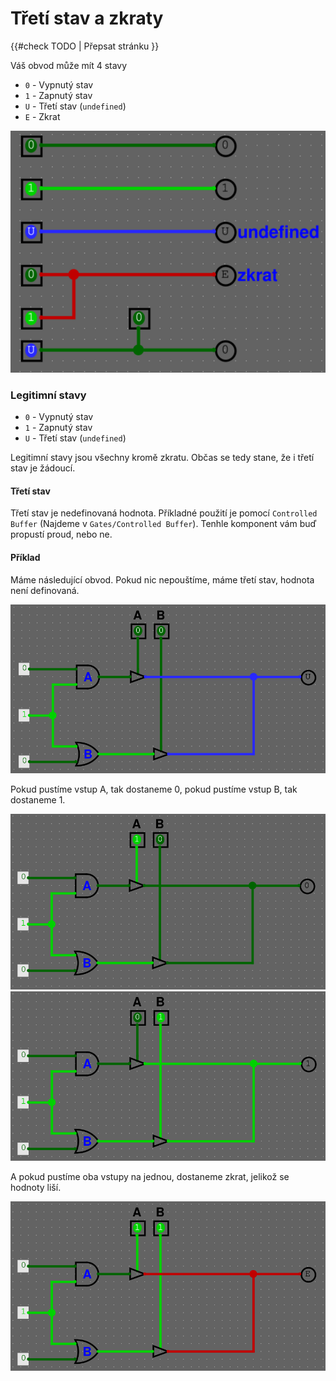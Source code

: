 # Třetí stav a zkraty

{{#check TODO | Přepsat stránku }}

Váš obvod může mít 4 stavy

- `0` - Vypnutý stav
- `1` - Zapnutý stav
- `U` - Třetí stav (`undefined`)
- `E` - Zkrat

<img src="../img/logisim-stavy-1.png" width="512px">

### Legitimní stavy

- `0` - Vypnutý stav
- `1` - Zapnutý stav
- `U` - Třetí stav (`undefined`)

Legitimní stavy jsou všechny kromě zkratu. Občas se tedy stane, že i třetí stav je žádoucí.

#### Třetí stav

Třetí stav je nedefinovaná hodnota. Příkladné použití je pomocí `Controlled Buffer` (Najdeme v `Gates/Controlled Buffer`). Tenhle komponent vám buď propustí proud, nebo ne.

#### Příklad

Máme následující obvod. Pokud nic nepouštíme, máme třetí stav, hodnota není definovaná.

<img src="../img/logisim-stavy-2.png" width="512px">

Pokud pustíme vstup A, tak dostaneme 0, pokud pustíme vstup B, tak dostaneme 1.

<img src="../img/logisim-stavy-3.png" width="512px">

<img src="../img/logisim-stavy-4.png" width="512px">

A pokud pustíme oba vstupy na jednou, dostaneme zkrat, jelikož se hodnoty liší.

<img src="../img/logisim-stavy-5.png" width="512px">
